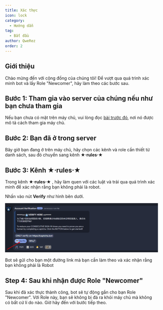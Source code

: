 ```yaml
---
title: Xác thực
icon: lock
category:
  - Hướng dẫn
tag:
  - Bắt đầu
author: QweRez
order: 2
---
```


## Giới thiệu

Chào mừng đến với cộng đồng của chúng tôi! Để vượt qua quá trình xác minh bot và lấy Role "Newcomer", hãy làm theo các bước sau.

## Bước 1: Tham gia vào server của chúng nếu như bạn chưa tham gia

Nếu bạn chưa có mặt trên máy chủ, vui lòng đọc [bài trước đó](join.md), nơi nó được mô tả cách tham gia máy chủ.

## Bước 2: Bạn đã ở trong server

Bây giờ bạn đang ở trên máy chủ, hãy chọn các kênh và role cần thiết từ danh sách, sau đó chuyển sang kênh **★⋅rules⋅★**

## Bước 3: Kênh ★⋅rules⋅★ 

Trong kênh **★⋅rules⋅★** , hãy làm quen với các luật và trải qua quá trình xác minh để xác nhận rằng bạn không phải là robot. 

Nhấn vào nút **Verify** như hình bên dưới.

![](images/verify.png)

Bot sẽ gửi cho bạn một đường link mà bạn cần làm theo và xác nhận rằng bạn không phải là Robot

## Step 4: Sau khi nhận được Role "Newcomer"

Sau khi đã xác thực thành công, bot sẽ tự động gắn cho bạn Role "Newcomer". Với Role này, bạn sẽ không bị đá ra khỏi máy chủ mà không có bất cứ lí do nào. Giờ hãy đến với bước tiếp theo.